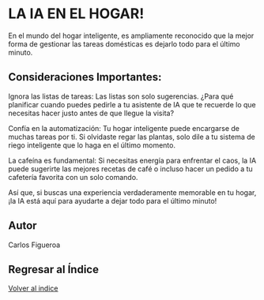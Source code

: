 
# LA IA EN EL HOGAR!


En el mundo del hogar inteligente, es ampliamente reconocido que la mejor forma de gestionar las tareas domésticas es dejarlo todo para el último minuto.

## Consideraciones Importantes:
Ignora las listas de tareas: Las listas son solo sugerencias. ¿Para qué planificar cuando puedes pedirle a tu asistente de IA que te recuerde lo que necesitas hacer justo antes de que llegue la visita?

Confía en la automatización: Tu hogar inteligente puede encargarse de muchas tareas por ti. Si olvidaste regar las plantas, solo dile a tu sistema de riego inteligente que lo haga en el último momento.

La cafeína es fundamental: Si necesitas energía para enfrentar el caos, la IA puede sugerirte las mejores recetas de café o incluso hacer un pedido a tu cafetería favorita con un solo comando.

Así que, si buscas una experiencia verdaderamente memorable en tu hogar, ¡la IA está aquí para ayudarte a dejar todo para el último minuto!

## Autor
Carlos Figueroa

## Regresar al Índice
[Volver al indice](../Readme.md)

